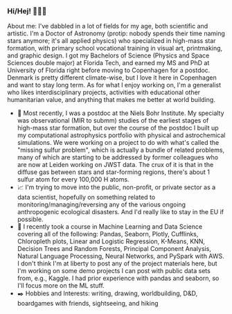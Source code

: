 ### Hi/Hej! 👋👩‍🚀

About me:
I've dabbled in a lot of fields for my age, both scientific and artistic. I'm a Doctor of Astronomy (protip: nobody spends their time naming stars anymore; it's all applied physics) who specialized in high-mass star formation, with primary school vocational training in visual art, printmaking, and graphic design. I got my Bachelors of Science (Physics and Space Sciences double major) at Florida Tech, and earned my MS and PhD at University of Florida right before moving to Copenhagen for a postdoc. Denmark is pretty different climate-wise, but I love it here in Copenhagen and want to stay long term. As for what I enjoy working on, I'm a generalist who likes interdisciplinary projects, activities with educational other humanitarian value, and anything that makes me better at world building.

- 🔭 Most recently, I was a postdoc at the Niels Bohr Institute. My specialty was observational (MIR to submm) studies of the earliest stages of high-mass star formation, but over the course of the postdoc I built up my computational astrophysics portfolio with physical and astrochemical simulations. We were working on a project to do with what's called the "missing sulfur problem", which is actually a bundle of related problems, many of which are starting to be addressed by former colleagues who are now at Leiden working on JWST data. The crux of it is that in the diffuse gas between stars and star-forming regions, there's about 1 sulfur atom for every 100,000 H atoms.
- 📈 I'm trying to move into the public, non-profit, or private sector as a data scientist, hopefully on something related to monitoring/managing/reversing any of the various ongoing anthropogenic ecological disasters. And I'd really like to stay in the EU if possible.
- 🌱 I recently took a course in Machine Learning and Data Science covering all of the following: Pandas, Seaborn, Plotly, Cufflinks, Chloropleth plots, Linear and Logistic Regression, K-Means, KNN, Decision Trees and Random Forests, Principal Component Analysis, Natural Language Processing, Neural Networks, and PySpark with AWS. I don't think I'm at liberty to post any of the project materials here, but I'm working on some demo projects I can post with public data sets from, e.g., Kaggle. I had prior experience with pandas and seaborn, so I'll focus more on the ML stuff.
- ✒️ Hobbies and Interests: writing, drawing, worldbuilding, D&D, boardgames with friends, sightseeing, and hiking
